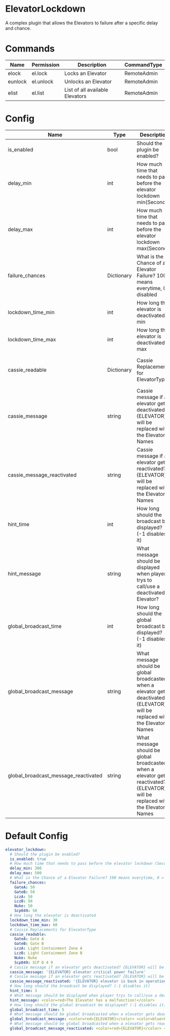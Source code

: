 # ElevatorLockdown
A complex plugin that allows the Elevators to failure after a specific delay and chance.

# Commands
Name | Permission | Description | CommandType
---- | ---------- | ----------- | -----------
elock | el.lock | Locks an Elevator | RemoteAdmin
eunlock | el.unlock | Unlocks an Elevator | RemoteAdmin
elist | el.list | List of all available Elevators | RemoteAdmin

# Config
Name | Type | Description | Default
---- | ---- | ----------- | -------
is_enabled | bool | Should the plugin be enabled? | true
delay_min | int | How much time that needs to pass before the elevator lockdown min(Seconds) | 300
delay_max | int |How much time that needs to pass before the elevator lockdown max(Seconds) | 500
failure_chances | Dictionary | What is the Chance of a Elevator Failure? 100 means everytime, 0 = disabled | All on 50
lockdown_time_min | int | How long the elevator is deactivated? min | 30
lockdown_time_max | int | How long the elevator is deactivated? max | 60
cassie_readable | Dictionary | Cassie Replacements for ElevatorType | Gate A, Gate B, Light Containment Zone A, Light Containment Zone B, Nuke, SCP 0 4 9
cassie_message | string | Cassie message if an elevator gets deactivated? {ELEVATOR} will be replaced with the Elevator Names | {ELEVATOR} elevator critical power failure
cassie_message_reactivated | string | Cassie message if an elevator gets reactivated? {ELEVATOR} will be replaced with the Elevator Names | {ELEVATOR} elevator is back in operational mode
hint_time | int | How long should the broadcast be displayed? (-1 disables it) | 3
hint_message | string | What message should be displayed when player trys to call/use a deactivated Elevator? | <color=red>The Elevator has a malfunction!</color>
global_broadcast_time | int | How long should the global broadcast be displayed? (-1 disables it) | 5
global_broadcast_message | string | What message should be global broadcasted when a elevator gets deactivated? {ELEVATOR} will be replaced with the Elevator Names | <color=red>{ELEVATOR}</color> <color=blue>Elevator Critical Power Failure! Rebooting!</color>
global_broadcast_message_reactivated | string | What message should be global broadcasted when a elevator gets reactivated? {ELEVATOR} will be replaced with the Elevator Names | <color=red>{ELEVATOR}</color> <color=green>Elevator back in operational mode</color>

# Default Config
```yml
elevator_lockdown:
  # Should the plugin be enabled?
  is_enabled: true
  # How much time that needs to pass before the elevator lockdown (Seconds)
  delay_min: 300
  delay_max: 500
  # What is the Chance of a Elevator Failure? 100 means everytime, 0 = disabled
  failure_chances:
    GateA: 50
    GateB: 50
    LczA: 50
    LczB: 50
    Nuke: 50
    Scp049: 50
  # How long the elevator is deactivated
  lockdown_time_min: 30
  lockdown_time_max: 60
  # Cassie Replacements for ElevatorType
  cassie_readable:
    GateA: Gate A
    GateB: Gate B
    LczA: Light Containment Zone A
    LczB: Light Containment Zone B
    Nuke: Nuke
    Scp049: SCP 0 4 9
  # Cassie message if an elevator gets deactivated? {ELEVATOR} will be replaced with the Elevator Names
  cassie_message: '{ELEVATOR} elevator critical power failure'
  # Cassie message if an elevator gets reactivated? {ELEVATOR} will be replaced with the Elevator Names
  cassie_message_reactivated: '{ELEVATOR} elevator is back in operational mode'
  # How long should the broadcast be displayed? (-1 disables it)
  hint_time: 3
  # What message should be displayed when player trys to call/use a deactivated Elevator?
  hint_message: <color=red>The Elevator has a malfunction!</color>
  # How long should the global broadcast be displayed? (-1 disables it)
  global_broadcast_time: 5
  # What message should be global broadcasted when a elevator gets deactivated? {ELEVATOR} will be replaced with the Elevator Names
  global_broadcast_message: <color=red>{ELEVATOR}</color> <color=blue>Elevator Critical Power Failure! Rebooting!</color>
  # What message should be global broadcasted when a elevator gets reactivated? {ELEVATOR} will be replaced with the Elevator Names
  global_broadcast_message_reactivated: <color=red>{ELEVATOR}</color> <color=green>Elevator back in operational mode</color>
```

